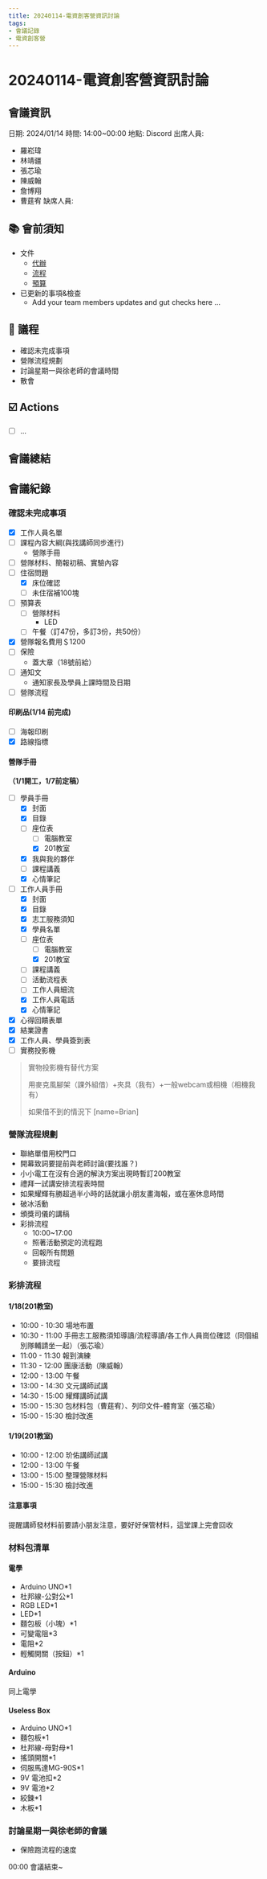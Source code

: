 ```yaml
---
title: 20240114-電資創客營資訊討論
tags:
- 會議記錄
- 電資創客營
---
```

# 20240114-電資創客營資訊討論
## 會議資訊
日期: 2024/01/14
時間: 14:00~00:00
地點: Discord
出席人員:
- 羅崧瑋
- 林靖疆
- 張芯瑜
- 陳威翰
- 詹博翔
- 曹莛宥
缺席人員:

## 📚 會前須知
- 文件
    - [代辦](https://docs.google.com/spreadsheets/d/1u8eV4CThT3W8O3FBkTzMNocd0XU57GRsAr2dNQwAwuU/)
    - [流程](https://docs.google.com/spreadsheets/d/13IKaD5WUQvMJMsUTI7Mn6YZ_F9xYtoV1EbGI9r3QtGY/)
    - [預算](https://docs.google.com/spreadsheets/d/19f_jxxOkPLHtlvowvyCJ99apyoV7YQQmSKm8XZ5eFJg/)
- 已更新的事項&檢查
    - Add your team members updates and gut checks here ...

## 📣 議程
- 確認未完成事項
- 營隊流程規劃
- 討論星期一與徐老師的會議時間
- 散會

## ☑️ Actions
- [ ] ... 

## 會議總結


## 會議紀錄
### 確認未完成事項
- [x] 工作人員名單
- [ ] 課程內容大綱(與找講師同步進行)
    - 營隊手冊
- [ ] 營隊材料、簡報初稿、實驗內容
- [ ] 住宿問題
    - [x] 床位確認
    - [ ] 未住宿補100塊
- [ ]  預算表
    - [ ] 營隊材料
        - LED
    - [ ] 午餐（訂47份，多訂3份，共50份） 
- [x] 營隊報名費用＄1200
- [ ] 保險
    - 蓋大章（18號前給）
- [ ] 通知文
    - 通知家長及學員上課時間及日期
- [ ] 營隊流程

#### 印刷品(1/14 前完成)
- [ ] 海報印刷
- [x] 路線指標
#### 營隊手冊
**（1/1開工，1/7前定稿）**
- [ ] 學員手冊
    - [x] 封面
    - [x] 目錄
    - [ ] 座位表
        - [ ] 電腦教室
        - [x] 201教室
    - [x] 我與我的夥伴
    - [ ] 課程講義
    - [x] 心情筆記
- [ ] 工作人員手冊
    - [x] 封面
    - [x] 目錄
    - [x] 志工服務須知
    - [x] 學員名單
    - [ ] 座位表
        - [ ] 電腦教室
        - [x] 201教室
    - [ ] 課程講義
    - [ ] 活動流程表
    - [ ] 工作人員細流
    - [x] 工作人員電話
    - [x] 心情筆記
- [x] 心得回饋表單
- [x] 結業證書
- [x] 工作人員、學員簽到表
- [ ] 實務投影機

> 實物投影機有替代方案
>
>用麥克風腳架（課外組借）+夾具（我有）+一般webcam或相機（相機我有）
>
>如果借不到的情況下
>[name=Brian]

### 營隊流程規劃
- 聯絡單借用校門口
- 開幕致詞要提前與老師討論(要找誰？)
- 小小電工在沒有合適的解決方案出現時暫訂200教室
- 禮拜一試講安排流程表時間
- 如果耀輝有勝超過半小時的話就讓小朋友畫海報，或在塞休息時間
- 破冰活動
- 頒獎司儀的講稿
- 彩排流程
    - 10:00~17:00
    - 照著活動預定的流程跑
    - 回報所有問題
    - 要排流程

### 彩排流程
#### 1/18(201教室)
- 10:00 - 10:30 場地布置
- 10:30 - 11:00 手冊志工服務須知導讀/流程導讀/各工作人員崗位確認（同個組別隊輔請坐一起）（張芯瑜）
- 11:00 - 11:30 報到演練
- 11:30 - 12:00 團康活動（陳威翰）
- 12:00 - 13:00 午餐
- 13:00 - 14:30 文元講師試講
- 14:30 - 15:00 耀輝講師試講
- 15:00 - 15:30 包材料包（曹莛宥）、列印文件-體育室（張芯瑜）
- 15:00 - 15:30 檢討改進


#### 1/19(201教室)
- 10:00 - 12:00 玠佑講師試講
- 12:00 - 13:00 午餐
- 13:00 - 15:00 整理營隊材料
- 15:00 - 15:30 檢討改進

#### 注意事項
提醒講師發材料前要請小朋友注意，要好好保管材料，這堂課上完會回收

### 材料包清單
#### 電學
- Arduino UNO*1
- 杜邦線-公對公*1
- RGB LED*1
- LED*1
- 麵包板（小塊）*1
- 可變電阻*3
- 電阻*2
- 輕觸開關（按鈕）*1

#### Arduino
同上電學

#### Useless Box
- Arduino UNO*1
- 麵包板*1
- 杜邦線-母對母*1
- 搖頭開關*1
- 伺服馬達MG-90S*1
- 9V 電池扣*2
- 9V 電池*2
- 絞鍊*1
- 木板*1

### 討論星期一與徐老師的會議
- 保險跑流程的速度



00:00 會議結束~